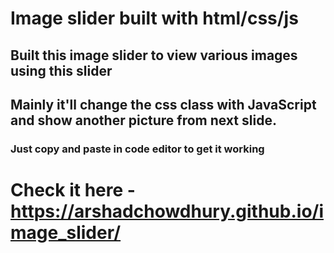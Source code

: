 # Image slider built with html/css/js
## Built this image slider to view various images using this slider
## Mainly it'll change the css class with JavaScript and show another picture from next slide.
### Just copy and paste in code editor to get it working
# Check it here - https://arshadchowdhury.github.io/image_slider/
